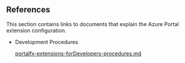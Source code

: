## References
This section contains links to documents that explain the Azure Portal extension configuration.

* Development Procedures

  [portalfx-extensions-forDevelopers-procedures.md](portalfx-extensions-forDevelopers-procedures.md)
